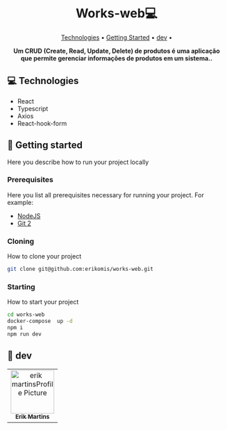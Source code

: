 <h1 align="center" style="font-weight: bold;">Works-web💻</h1>

<p align="center">
 <a href="#tech">Technologies</a> • 
 <a href="#started">Getting Started</a> • 
 <a href="#colab">dev</a> •

</p>

<p align="center">
    <b>Um CRUD (Create, Read, Update, Delete) de produtos é uma aplicação que permite gerenciar informações de produtos em um sistema..</b>
</p>

<h2 id="technologies">💻 Technologies</h2>

- React
- Typescript
- Axios
- React-hook-form

<h2 id="started">🚀 Getting started</h2>

Here you describe how to run your project locally

<h3>Prerequisites</h3>

Here you list all prerequisites necessary for running your project. For example:

- [NodeJS](https://nodejs.org/en/download/package-manager)
- [Git 2](https://github.com)


<h3>Cloning</h3>

How to clone your project

```bash
git clone git@github.com:erikomis/works-web.git
```



<h3>Starting</h3>

How to start your project

```bash
cd works-web
docker-compose  up -d 
npm i
npm run dev
```


<h2 id="colab">🤝 dev</h2>

<table>
  <tr>
    <td align="center">
      <a href="#">
        <img src="https://avatars.githubusercontent.com/u/77300089?v=4" width="100px;" alt="erik martinsProfile Picture"/><br>
        <sub>
          <b>Erik Martins</b>
        </sub>
      </a>
    </td>
  </tr>
</table>


